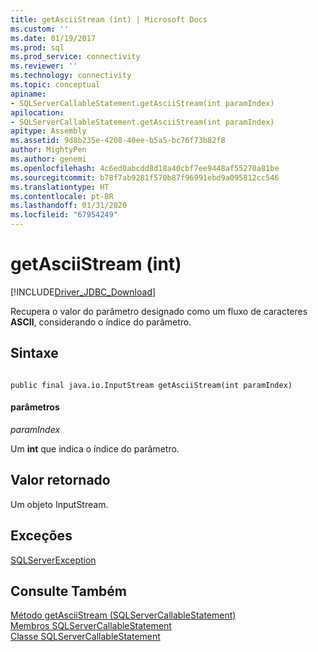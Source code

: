 ```yaml
---
title: getAsciiStream (int) | Microsoft Docs
ms.custom: ''
ms.date: 01/19/2017
ms.prod: sql
ms.prod_service: connectivity
ms.reviewer: ''
ms.technology: connectivity
ms.topic: conceptual
apiname:
- SQLServerCallableStatement.getAsciiStream(int paramIndex)
apilocation:
- SQLServerCallableStatement.getAsciiStream(int paramIndex)
apitype: Assembly
ms.assetid: 9d8b235e-4208-40ee-b5a5-bc76f73b82f8
author: MightyPen
ms.author: genemi
ms.openlocfilehash: 4c6ed0abcdd8d18a40cbf7ee9448af55270a81be
ms.sourcegitcommit: b78f7ab9281f570b87f96991ebd9a095812cc546
ms.translationtype: HT
ms.contentlocale: pt-BR
ms.lasthandoff: 01/31/2020
ms.locfileid: "67954249"
---
```

# <a name="getasciistream-int"></a>getAsciiStream (int)
[!INCLUDE[Driver_JDBC_Download](../../../includes/driver_jdbc_download.md)]

  Recupera o valor do parâmetro designado como um fluxo de caracteres **ASCII**, considerando o índice do parâmetro.  
  
## <a name="syntax"></a>Sintaxe  
  
```  
  
public final java.io.InputStream getAsciiStream(int paramIndex)  
```  
  
#### <a name="parameters"></a>parâmetros  
 *paramIndex*  
  
 Um **int** que indica o índice do parâmetro.  
  
## <a name="return-value"></a>Valor retornado  
 Um objeto InputStream.  
  
## <a name="exceptions"></a>Exceções  
 [SQLServerException](../../../connect/jdbc/reference/sqlserverexception-class.md)  
  
## <a name="see-also"></a>Consulte Também  
 [Método getAsciiStream &#40;SQLServerCallableStatement&#41;](../../../connect/jdbc/reference/getasciistream-method-sqlservercallablestatement.md)   
 [Membros SQLServerCallableStatement](../../../connect/jdbc/reference/sqlservercallablestatement-members.md)   
 [Classe SQLServerCallableStatement](../../../connect/jdbc/reference/sqlservercallablestatement-class.md)  
  
  
